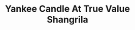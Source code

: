 ---
title: "Yankee Candle At True Value Shangrila"
url: /mandaluyong/yankee-candle-at-true-value-shangrila/
shop: department store
---